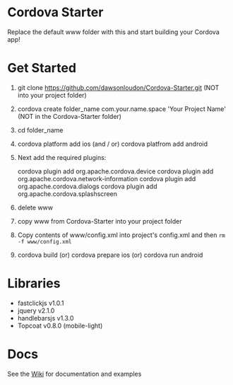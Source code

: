 Cordova Starter
===========

Replace the default www folder with this and start building your Cordova app!

Get Started
===========

1. git clone https://github.com/dawsonloudon/Cordova-Starter.git (NOT into your project folder)

2. cordova create folder_name com.your.name.space 'Your Project Name' (NOT in the Cordova-Starter folder)

3. cd folder_name

4. cordova platform add ios (and / or) cordova platfrom add android

5. Next add the required plugins:

      cordova plugin add org.apache.cordova.device
      cordova plugin add org.apache.cordova.network-information
      cordova plugin add org.apache.cordova.dialogs
      cordova plugin add org.apache.cordova.splashscreen

6. delete www

7. copy www from Cordova-Starter into your project folder

8. Copy contents of www/config.xml into project's config.xml and then `rm -f www/config.xml`

9. cordova build (or) cordova prepare ios (or) cordova run android

Libraries
===========

- fastclickjs v1.0.1
- jquery v2.1.0
- handlebarsjs v1.3.0
- Topcoat v0.8.0 (mobile-light)

Docs
===========

See the [Wiki](https://github.com/dawsonloudon/Cordova-Starter/wiki) for documentation and examples
